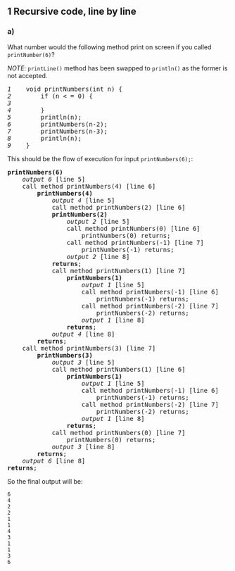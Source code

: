 ## 1 Recursive code, line by line

### a)

What number would the following method print on screen if you called `printNumber(6)`?

*NOTE*: `printLine()` method has been swapped to `println()` as the former is not accepted.

<pre>
<i>1</i> 	void printNumbers(int n) {
<i>2</i>		if (n < = 0) {
<i>3</i>
<i>4</i>		}
<i>5</i>		println(n);
<i>6</i>		printNumbers(n-2);
<i>7</i>		printNumbers(n-3);
<i>8</i>		println(n);
<i>9</i>	}
</pre>

This should be the flow of execution for input `printNumbers(6);`:

<pre>
<b>printNumbers(6)</b>
	<i>output 6</i> [line 5]
	call method printNumbers(4) [line 6]
		<b>printNumbers(4)</b> 
			<i>output 4</i> [line 5]
			call method printNumbers(2) [line 6]
			<b>printNumbers(2)</b>
				<i>output 2</i> [line 5]
				call method printNumbers(0) [line 6]
					printNumbers(0) returns;
				call method printNumbers(-1) [line 7]
					printNumbers(-1) returns;
				<i>output 2</i> [line 8]
			<b>returns</b>;
			call method printNumbers(1) [line 7]
				<b>printNumbers(1)</b>
					<i>output 1</i> [line 5]
					call method printNumbers(-1) [line 6]
						printNumbers(-1) returns;
					call method printNumbers(-2) [line 7]
						printNumbers(-2) returns;
					<i>output 1</i> [line 8]
				<b>returns</b>;
			<i>output 4</i> [line 8]
		<b>returns</b>;
	call method printNumbers(3) [line 7]
		<b>printNumbers(3)</b>
			<i>output 3</i> [line 5]
			call method printNumbers(1) [line 6]
				<b>printNumbers(1)</b>
					<i>output 1</i> [line 5]
					call method printNumbers(-1) [line 6]
						printNumbers(-1) returns;
					call method printNumbers(-2) [line 7]
						printNumbers(-2) returns;
					<i>output 1</i> [line 8]
				<b>returns</b>;
			call method printNumbers(0) [line 7]
				printNumbers(0) returns;
			<i>output 3</i> [line 8]
		<b>returns</b>;
	<i>output 6</i> [line 8]
<b>returns</b>;
</pre>

So the final output will be:

```
6
4
2
2
1
1
4
3
1
1
3
6
```
